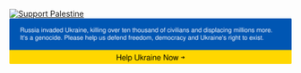 <p align="center">

  <a href="https://techforpalestine.org/learn-more"><img alt="Support Palestine" title="Support Palestine" src="https://raw.githubusercontent.com/Safouene1/support-palestine-banner/master/banner-support.svg"></a>
  <a href="https://github.com/vshymanskyy/StandWithUkraine/blob/main/docs/README.md"><img alt="Support Ukraine" title="Support Ukraine" src="https://raw.githubusercontent.com/vshymanskyy/StandWithUkraine/main/banner2-direct.svg"></a>
 
</p>
